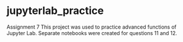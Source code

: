 # jupyterlab_practice
Assignment 7
This project was used to practice advanced functions of Jupyter Lab. 
Separate notebooks were created for questions 11 and 12. 
